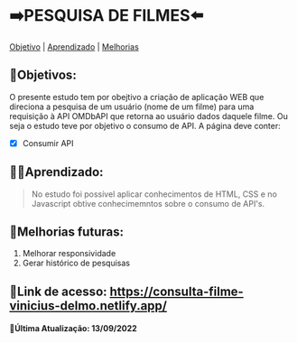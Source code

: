 # ➡️PESQUISA DE FILMES⬅️

[Objetivo](#Objetivo) |
[Aprendizado](#Aprendizado) |
[Melhorias](#Melhorias-futuras)

## 🎯Objetivos:
O presente estudo tem por obejtivo a criação de aplicação WEB que direciona a pesquisa de um usuário (nome de um filme) para uma requisição à API OMDbAPI que retorna ao usuário dados daquele filme. Ou seja o estudo teve por objetivo o consumo de API. A página deve conter:

- [x] Consumir API


## 👨‍🏫Aprendizado:
> No estudo foi possível aplicar conhecimentos de HTML, CSS e no Javascript obtive conhecimemntos sobre o consumo de API's.

## 🚀Melhorias futuras:

1. Melhorar responsividade 
2. Gerar histórico de pesquisas
    

## 🔗Link de acesso: **https://consulta-filme-vinicius-delmo.netlify.app/**
#### 🔄Última Atualização: 13/09/2022
  
